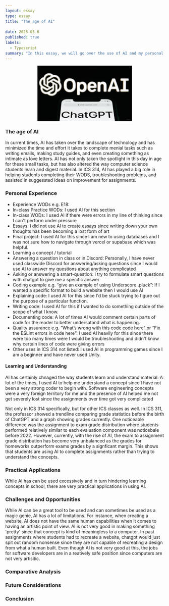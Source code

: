 ```yaml
---
layout: essay
type: essay
title: "The age of AI"

date: 2025-05-6
published: true
labels:
  - Typescript
summary: "In this essay, we will go over the use of AI and my personal experience in this age of AI"
---
```


<div style="display: flex; justify-content: center; align-items: center;">
<img src="/img/AI.png" alt="Coding Standards" style="display: block; margin: auto; width: 300px; heigt: auto">
  
</div>


### The age of AI
<p>In current times, AI has taken over the landscape of technology and has minimized the time and effort it takes to complete menial tasks such as writing emails, making study guides, and even creating something as intimate as love letters. AI has not only taken the spotlight in this day in age for these small tasks, but has also altered the way computer science students learn and digest material. In ICS 314, AI has played a big role in helping students completing their WODS, troubleshooting problems, and assisted in suggessted ideas on improvement for assignments. </p>


### Personal Experience
<ul>
<li>Experience WODs e.g. E18:  </li>
<li>In-class Practice WODs:  I used AI for this section </li>
<li>In-class WODs: I used AI if there were errors in my line of thinking since I can't perform under pressure </li>
<li>Essays: I did not use AI to create essays since writing down your own thoughts has been becoming a lost form of art</li>
<li>Final project: I used AI for this since I am new to using databases and I was not sure how to navigate through vercel or supabase which was helpful.</li>
<li>Learning a concept / tutorial </li>
<li>Answering a question in class or in Discord: Personally, I have never used classwide Discord for answering/asking questions since I would use AI to answer my questions about anything complicated </li>
<li>Asking or answering a smart-question: I try to formulate smart questions with chatgpt to give me a specific answer </li>
<li>Coding example e.g. “give an example of using Underscore .pluck”: If I wanted a specific format to build a website then I would use AI </li>
<li>Explaining code: I used AI for this since I'd be stuck trying to figure out the purpose of a particular function.</li>
<li>Writing code: I used AI for this if I wanted to do something outside of the scope of what I know. </li>
<li>Documenting code: A lot of times AI would comment certain parts of code for the reader to better undersatand what is happening. </li>
<li>Quality assurance e.g. “What’s wrong with this code code here” or “Fix the ESLint errors in code here”: I used AI heavily for this since there were too many times were I would be troubleshooting and didn't know why certain lines of code were giving errors </li>
<li>Other uses in ICS 314 not listed: I used AI in programming games since I am a beginner and have never used Unity. </li>
</ul>

#### Learning and Understanding
<p> AI has certainly chnaged the way students learn and understand material. A lot of the times, I used AI to help me understand a concept since I have not been a very strong coder to begin with. Software engineering concepts were a very foreign territory for me and the presence of AI helped me not get severely lost since the assignments over time got very complicated</p>
<p>Not only in ICS 314 specifically, but for other ICS classes as well. In ICS 311, the professor showed a trendline comparing grade statistics before the birth of ChatGPT and a graph showing grades currently. One noticeable difference was the assignment to exam grade distribution where students performed relatively similar to each evaluation component was noticebale before 2022. However, currently, with the rise of AI, the exam to assignment grade distribution has become very unbalanced as the grades for homeworks outperform exams grades by a signficant margin. This shows that students are using AI to complete assignments rather than trying to understand the concepts. </p>


### Practical Applications
<p> While AI has can be used excessively and in turn hindering learning concepts in school, there are very practical applications in using AI. </p>

### Challenges and Opportunities
<p> While AI can be a great tool to be used and can sometimes be used as a magic genie, AI has a lot of limitations. For instance, when creating a website, AI does not have the same human capabilities when it comes to having an artistic point of view. AI is not very good in making something 'pretty' since that concept is kind of meaningless to a computer. In past assignments where students had to recreate a website, chatgpt would just spit out random nonsense since they are not capable of recreating a design from what a human built. Even though AI is not very good at this, the jobs for software developers are in a reatively safe position since computers are not very artisitic. </p>

### Comparative Analysis


### Future Considerations



### Conclusion

